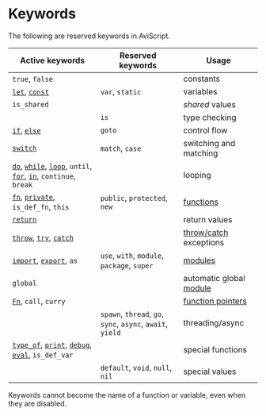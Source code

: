 Keywords
========

The following are reserved keywords in AviScript.

| Active keywords                                                                                                                                                                        | Reserved keywords                                          | Usage                                       |
|----------------------------------------------------------------------------------------------------------------------------------------------------------------------------------------| ---------------------------------------------------------- | ------------------------------------------- |
| `true`, `false`                                                                                                                                                                        |                                                            | constants                                   |
| [`let`](../variables/variables.md), [`const`](../variables/constants.md)                                                                                                                     | `var`, `static`                                            | variables                                   |
| `is_shared`                                                                                                                                                                            |                                                            | _shared_ values                             |
|                                                                                                                                                                                        | `is`                                                       | type checking                               |
| [`if`](../control-flow/if.md), [`else`](../control-flow/if.md)                                                                                                                               | `goto`                                                     | control flow                                |
| [`switch`](../control-flow/switch.md)                                                                                                                                                     | `match`, `case`                                            | switching and matching                      |
| [`do`](../control-flow/do.md), [`while`](../control-flow/while.md), [`loop`](../control-flow/loop.md), `until`, [`for`](../control-flow/for.md), [`in`](../operators/operators.md), `continue`, `break` |                                                            | looping                                     |
| [`fn`](../functions/functions.md), [`private`](../modules/export.md), `is_def_fn`, `this`                                                                                                    | `public`, `protected`, `new`                               | [functions](../functions/functions.md)                   |
| [`return`](../control-flow/return.md)                                                                                                                                                     |                                                            | return values                               |
| [`throw`](../control-flow/throw.md), [`try`](../control-flow/try-catch.md), [`catch`](../control-flow/try-catch.md)                                                                             |                                                            | [throw/catch](../control-flow/try-catch.md) exceptions      |
| [`import`](../modules/import.md), [`export`](../modules/export.md), `as`                                                                                                                     | `use`, `with`, `module`, `package`, `super`                | [modules](../modules/index.md)                 |
| `global`                                                                                                                                                                               |                                                            | automatic global [module](../modules/index.md) |
| [`Fn`](../types/fn-ptr.md), `call`, `curry`                                                                                                                                               |                                                            | [function pointers](../types/fn-ptr.md)              |
|                                                                                                                                                                                        | `spawn`, `thread`, `go`, `sync`, `async`, `await`, `yield` | threading/async                             |
| [`type_of`](../meta/type-of.md), [`print`](../meta/print-debug.md), [`debug`](../meta/print-debug.md), [`eval`](../statements/eval.md), `is_def_var`                                                                         |                                                            | special functions                           |
|                                                                                                                                                                                        | `default`, `void`, `null`, `nil`                           | special values                              |

Keywords cannot become the name of a function or variable, even when they are disabled.
